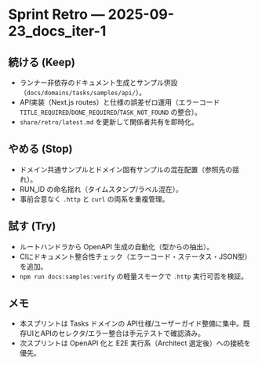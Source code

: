 # Sprint Retro — 2025-09-23_docs_iter-1

## 続ける (Keep)
- ランナー非依存のドキュメント生成とサンプル併設（`docs/domains/tasks/samples/api/`）。
- API実装（Next.js routes）と仕様の誤差ゼロ運用（エラーコード `TITLE_REQUIRED`/`DONE_REQUIRED`/`TASK_NOT_FOUND` の整合）。
- `share/retro/latest.md` を更新して関係者共有を即時化。

## やめる (Stop)
- ドメイン共通サンプルとドメイン固有サンプルの混在配置（参照先の揺れ）。
- RUN_ID の命名揺れ（タイムスタンプ/ラベル混在）。
- 事前合意なく `.http` と `curl` の両系を重複管理。

## 試す (Try)
- ルートハンドラから OpenAPI 生成の自動化（型からの抽出）。
- CIにドキュメント整合性チェック（エラーコード・ステータス・JSON型）を追加。
- `npm run docs:samples:verify` の軽量スモークで `.http` 実行可否を検証。

## メモ
- 本スプリントは Tasks ドメインの API仕様/ユーザーガイド整備に集中。既存UIとAPIのセレクタ/エラー整合は手元テストで確認済み。
- 次スプリントは OpenAPI 化と E2E 実行系（Architect 選定後）への接続を優先。

